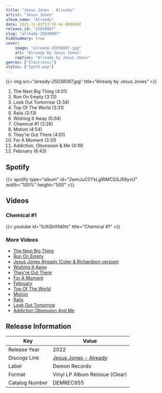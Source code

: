 ```yaml
---
title: "Jesus Jones - Already"
artist: "Jesus Jones"
album_name: "Already"
date: 2022-11-03T13:59:44.000000Z
release_id: "25038097"
slug: "already-25038097"
hideSummary: true
cover:
    image: "already-25038097.jpg"
    alt: "Already by Jesus Jones"
    caption: "Already by Jesus Jones"
genres: ["Electronic"]
styles: ["Synth-pop"]
---
```


{{< img src="already-25038097.jpg" title="Already by Jesus Jones" >}}

<!-- section break -->

1. The Next Big Thing (4:01)
2. Run On Empty (3:13)
3. Look Out Tomorrow (3:34)
4. Top Of The World (3:31)
5. Rails (3:13)
6. Wishing It Away (5:04)
7. Chemical #1 (3:26)
8. Motion (4:54)
9. They're Out There (4:01)
10. For A Moment (3:31)
11. Addiction, Obsession & Me (4:19)
12. February (6:43)

<!-- section break -->


## Spotify
{{< spotify type="album" id="2wmJuC0TkLgWMCGSJ56yvU" width="100%" height="500" >}}



## Videos
### Chemical #1
{{< youtube id="IUXQhXfd0ts" title="Chemical #1" >}}<br>

### More Videos

- [The Next Big Thing](https://www.youtube.com/watch?v=Ud3KQDAWVlM)
- [Run On Empty](https://www.youtube.com/watch?v=3buLGt6tXuM)
- [Jesus Jones Already (Coler & Richardson version)](https://www.youtube.com/watch?v=95PjhHjJHWs)
- [Wishing It Away](https://www.youtube.com/watch?v=J6p9kJppv98)
- [They're Out There](https://www.youtube.com/watch?v=-vxJr1O7PSw)
- [For A Moment](https://www.youtube.com/watch?v=rddH7lSsKrk)
- [February](https://www.youtube.com/watch?v=jxw2HQIFz6s)
- [Top Of The World](https://www.youtube.com/watch?v=LxgWy4dB9mc)
- [Motion](https://www.youtube.com/watch?v=3rInP9LH_EQ)
- [Rails](https://www.youtube.com/watch?v=NlnAFGZssxs)
- [Look Out Tomorrow](https://www.youtube.com/watch?v=k4b9uKmNln8)
- [Addiction Obsession And Me](https://www.youtube.com/watch?v=SHnseuIdK60)


## Release Information
|  Key           | Value                                                |
| ---------------| ---------------------------------------------------- |
| Release Year   | 2022                                   |
| Discogs Link   | [Jesus Jones - Already](https://www.discogs.com/release/25038097-Jesus-Jones-Already) |
| Label          | Demon Records |
| Format         | Vinyl LP Album Reissue (Clear) |
| Catalog Number | DEMREC955 |
